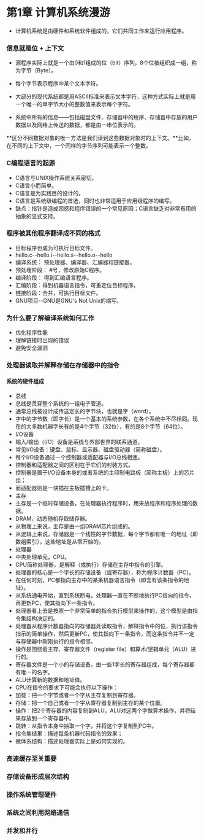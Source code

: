 第1章 计算机系统漫游
=======================

- 计算机系统是由硬件和系统软件组成的，它们共同工作来运行应用程序。 

### 信息就是位 + 上下文

- 源程序实际上就是一个由0和1组成的位（bit）序列，8个位被组织成一组，称为字节（Byte）。

- 每个字节表示程序中某个文本字符。

- 大部分的现代系统都是用ASCII标准来表示文本字符，这种方式实际上就是用一个唯一的单字节大小的整数值来表示每个字符。

- 系统中所有的信息——包括磁盘文件、存储器中的程序、存储器中存放的用户数据以及网络上传送的数据，都是由一串位表示的。

**区分不同数据对象的唯一方法是我们读到这些数据对象时的上下文。**比如，在不同的上下文中，一个同样的字节序列可能表示一个整数。

### C编程语言的起源
- C语言与UNIX操作系统关系密切。
- C语言小而简单。
- C语言是为实践目的设计的。
- C语言是系统级编程的首选，同时也非常适用于应用级程序的编写。
- 缺点：指针是造成困惑和程序错误的一个常见原因；C语言缺乏对非常有用的抽象的显式支持。

### 程序被其他程序翻译成不同的格式
- 目标程序也成为可执行目标文件。
- hello.c--hello.i--hello.s--hello.o--hello
- 编译系统： 预处理器、编译器、汇编器和链接器。
- 预处理阶段： #号，修改原始C程序。
- 编译阶段： 得到汇编语言程序。
- 汇编阶段：得到机器语言指令，可重定位目标程序。
- 链接阶段：合并，可执行目标文件。
- GNU项目--GNU是GNU's Not Unix的缩写。

### 为什么要了解编译系统如何工作
- 优化程序性能
- 理解链接时出现的错误
- 避免安全漏洞

### 处理器读取并解释存储在存储器中的指令
#### 系统的硬件组成
- 总线
- 总线是贯穿整个系统的一组电子管道。
- 通常总线被设计成传送定长的字节块，也就是字（word）。
- 字中的字节数（即字长）是一个基本的系统参数，在各个系统中不尽相同。现在的大多数机器字长有的是4个字节（32位），有的是8个字节（64位）。
- I/O设备
- 输入/输出（I/O）设备是系统与外部世界的联系通道。
- 常见I/O设备：键盘、鼠标、显示器、磁盘驱动器（简称磁盘）。
- 每个I/O设备通过一个控制器或适配器与I/O总线相连。
- 控制器和适配器之间的区别在于它们的封装方式。
- 控制器是置于I/O设备本身的或者系统的主印制电路板（简称主板）上的芯片组；
- 而适配器则是一块插在主板插槽上的卡。
- 主存
- 主存是一个临时存储设备，在处理器执行程序时，用来放程序和程序处理的数据。
- DRAM，动态随机存取储存器。
- 从物理上来说，主存是由一组DRAM芯片组成的。
- 从逻辑上来说，存储器是一个线性的字节数据，每个字节都有唯一的地址（即数组索引），这些地址是从零开始的。
- 处理器
-  中央处理单元，CPU。
- CPU简称处理器，是解释（或执行）存储在主存中指令的引擎。
- 处理器的核心是一个字长的存储设备（或寄存器），称为程序计数器（PC）。
- 在任何时刻，PC都指向主存中的某条机器语言指令（即含有该条指令的地址）。
- 从系统通电开始，直到系统断电，处理器一直在不断地执行PC指向的指令，再更新PC，使其指向下一条指令。
- 处理器看上去是按照一个非常简单的指令执行模型来操作的，这个模型是由指令集结构决定的。
- 处理器从程序计数器指向的存储器处读取指令，解释指令中的位，执行该指令指示的简单操作，然后更新PC，使其指向下一条指令，而这条指令并不一定与存储器中刚刚执行的指令相邻。
- 操作是围绕着主存、寄存器文件（register file）和算术/逻辑单元（ALU）进行的。
- 寄存器文件是一个小的存储设备，由一些1字长的寄存器组成，每个寄存器都有唯一的名字。
- ALU计算新的数据和地址值。
- CPU在指令的要求下可能会执行以下操作：
- 加载：把一个字节或者一个字从主存复制到寄存器。
- 存储：把一个自己或者一个字从寄存器复制到主存的某个位置。
- 操作：把2个寄存器的内容复制到ALU，ALU对这两个字做算术操作，并将结果存放到一个寄存器中。
- 跳转：从指令本身中抽取一个字，并将这个字复制到PC中。
- 指令集结果：描述每条机器代码指令的效果；
- 微体系结构：描述处理器实际上是如何实现的。

### 高速缓存至关重要

### 存储设备形成层次结构

### 操作系统管理硬件

### 系统之间利用网络通信

### 并发和并行
